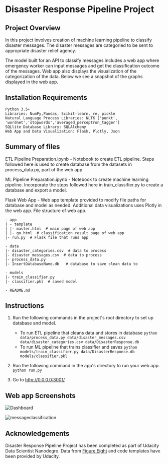 
# Disaster Response Pipeline Project

## Project Overview

In this project involves creation of  machine learning pipeline to classify disaster messages. The disaster messages are categoried to be sent to appropriate disaster relief agency.

The model built for an API to classify messages includes a web app where emergency worker can input messages and  get the classification outcome of the  messages. Web app also displays the visualization of the categorization of the data. Below we see a snapshot of the graphs displayed in the web app.


## Installation Requirements


    Python 3.5+ 
    Libraries: NumPy,Pandas, Scikit-learn, re, pickle
    Natural Language Process Libraries: NLTK ['punkt', 'wordnet','stopwords','averaged_perceptron_tagger']
    SQLlite Database Library: SQLAlchemy
    Web App and Data Visualization: Flask, Plotly, Json

## Summary of files

ETL Pipeline Preparation.ipynb  - Notebook to create ETL pipeline. Steps followed here is used to create database from the datasets in process_data.py, part of the web app.

ML Pipeline Preparation.ipynb  - Notebook  to create machine learning pipeline. Incorporate the steps followed here in train_classifier.py to create a database and export a model. 

Flask Web App - Web app template provided to modify file paths for database and model as needed. Additional data visualizations uses Plotly in the web app. File structure of web app.

    - app
    | - template
    | |- master.html  # main page of web app
    | |- go.html  # classification result page of web app
    |- run.py  # Flask file that runs app

    - data
    |- disaster_categories.csv  # data to process 
    |- disaster_messages.csv  # data to process
    |- process_data.py
    |- InsertDatabaseName.db   # database to save clean data to

    - models
    |- train_classifier.py
    |- classifier.pkl  # saved model 

    - README.md

## Instructions
1. Run the following commands in the project's root directory to set up database and model.

    - To run ETL pipeline that cleans data and stores in database
        `python data/process_data.py data/disaster_messages.csv data/disaster_categories.csv data/DisasterResponse.db`
    - To run ML pipeline that trains classifier and saves
        `python models/train_classifier.py data/DisasterResponse.db models/classifier.pkl`

2. Run the following command in the app's directory to run your web app.
    `python run.py`

3. Go to http://0.0.0.0:3001/

## Web app Screenshots

![Dashboard](dashboard.png)

![messageclassification](msgclssfy.png)

## Acknowledgements

Disaster Response Pipeline Project has been completed as part of Udacity Data Scientist Nanodegre. Data from [Figure Eight](https://www.figure-eight.com/) and code templates have been provided by Udacity.
